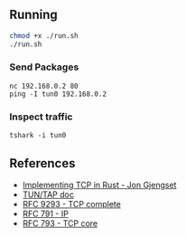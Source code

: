 ## Running

```Bash
chmod +x ./run.sh
./run.sh
```

### Send Packages
```
nc 192.168.0.2 80
ping -I tun0 192.168.0.2
```
### Inspect traffic
```
tshark -i tun0
```

## References
- [Implementing TCP in Rust - Jon Gjengset](https://www.youtube.com/watch?v=bzja9fQWzdA&list=PLqbS7AVVErFivDY3iKAQk3_VAm8SXwt1X)
- [TUN/TAP doc](https://www.kernel.org/doc/Documentation/networking/tuntap.txt)
- [RFC 9293 - TCP complete](https://www.rfc-editor.org/rfc/rfc9293)
- [RFC 791 - IP](https://www.rfc-editor.org/rfc/rfc791)
- [RFC 793 - TCP core](https://www.rfc-editor.org/rfc/rfc793)
